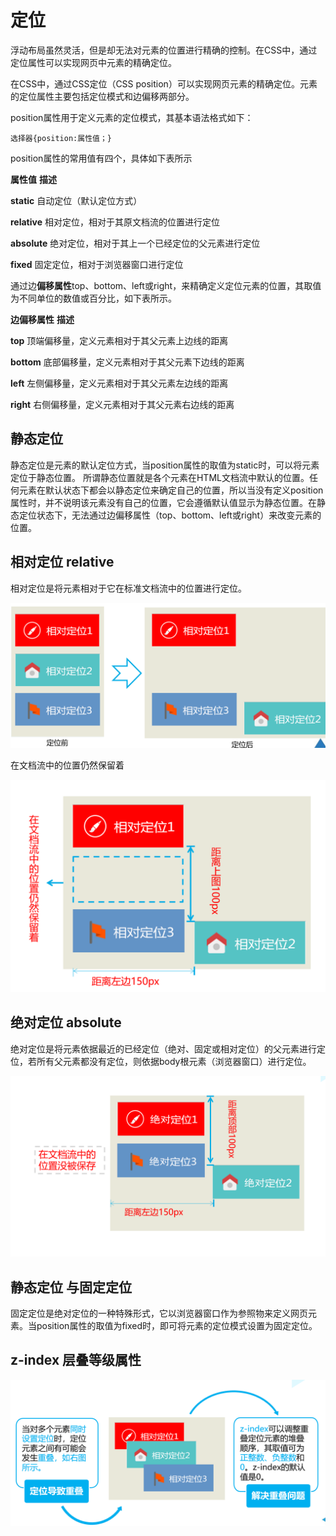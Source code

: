 # 定位

浮动布局虽然灵活，但是却无法对元素的位置进行精确的控制。在CSS中，通过定位属性可以实现网页中元素的精确定位。

在CSS中，通过CSS定位（CSS position）可以实现网页元素的精确定位。元素的定位属性主要包括定位模式和边偏移两部分。

position属性用于定义元素的定位模式，其基本语法格式如下：

```
选择器{position:属性值；}

```

position属性的常用值有四个，具体如下表所示

**属性值**    **描述**

**static**      自动定位（默认定位方式）

**relative**      相对定位，相对于其原文档流的位置进行定位

**absolute**      绝对定位，相对于其上一个已经定位的父元素进行定位

**fixed**      固定定位，相对于浏览器窗口进行定位



通过边**偏移属性**top、bottom、left或right，来精确定义定位元素的位置，其取值为不同单位的数值或百分比，如下表所示。

**边偏移属性**      **描述**

**top**      顶端偏移量，定义元素相对于其父元素上边线的距离

**bottom**      底部偏移量，定义元素相对于其父元素下边线的距离

**left**      左侧偏移量，定义元素相对于其父元素左边线的距离

**right**      右侧偏移量，定义元素相对于其父元素右边线的距离





## 静态定位

静态定位是元素的默认定位方式，当position属性的取值为static时，可以将元素定位于静态位置。 所谓静态位置就是各个元素在HTML文档流中默认的位置。任何元素在默认状态下都会以静态定位来确定自己的位置，所以当没有定义position属性时，并不说明该元素没有自己的位置，它会遵循默认值显示为静态位置。在静态定位状态下，无法通过边偏移属性（top、bottom、left或right）来改变元素的位置。







## 相对定位 relative

相对定位是将元素相对于它在标准文档流中的位置进行定位。

<img src="../images/image-20210328101449976.png" alt="image-20210328101449976" style="zoom: 50%;" />



在文档流中的位置仍然保留着

![image-20210328101623714](../images/image-20210328101623714.png)









## 绝对定位 absolute

绝对定位是将元素依据最近的已经定位（绝对、固定或相对定位）的父元素进行定位，若所有父元素都没有定位，则依据body根元素（浏览器窗口）进行定位。

![image-20210328101810726](../images/image-20210328101810726.png)







## 静态定位 与固定定位

固定定位是绝对定位的一种特殊形式，它以浏览器窗口作为参照物来定义网页元素。当position属性的取值为fixed时，即可将元素的定位模式设置为固定定位。





## z-index 层叠等级属性

![image-20210328102254279](../images/image-20210328102254279.png)











